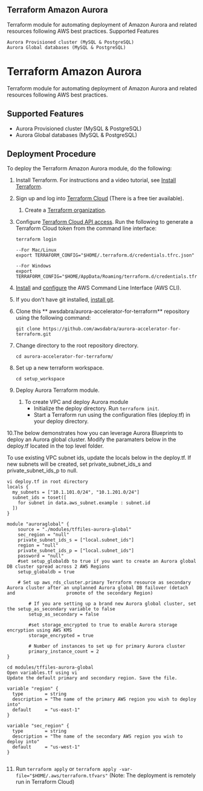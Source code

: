 ## Terraform Amazon Aurora

Terraform module for automating deployment of Amazon Aurora and related resources following AWS best practices.
Supported Features

    Aurora Provisioned cluster (MySQL & PostgreSQL)
    Aurora Global databases (MySQL & PostgreSQL)

# Terraform Amazon Aurora
Terraform module for automating deployment of Amazon Aurora and related resources following AWS best practices.

## Supported Features
- Aurora Provisioned cluster (MySQL & PostgreSQL)
- Aurora Global databases (MySQL & PostgreSQL)

## Deployment Procedure

To deploy the Terraform Amazon Aurora module, do the following:

1. Install Terraform. For instructions and a video tutorial, see [Install Terraform](https://learn.hashicorp.com/tutorials/terraform/install-cli).

2. Sign up and log into [Terraform Cloud](https://www.terraform.io/cloud) (There is a free tier available).
   1.  Create a [Terraform organization](https://www.terraform.io/docs/cloud/users-teams-organizations/organizations.html#creating-organizations).

3. Configure [Terraform Cloud API access](https://learn.hashicorp.com/tutorials/terraform/cloud-login). Run the following to generate a Terraform Cloud token from the command line interface:
   ```
   terraform login

   --For Mac/Linux
   export TERRAFORM_CONFIG="$HOME/.terraform.d/credentials.tfrc.json"

   --For Windows
   export TERRAFORM_CONFIG="$HOME/AppData/Roaming/terraform.d/credentials.tfrc.json"
   ```

4. [Install](https://docs.aws.amazon.com/cli/latest/userguide/install-cliv2.html) and [configure](https://docs.aws.amazon.com/cli/latest/userguide/cli-configure-quickstart.html) the AWS Command Line Interface (AWS CLI).

5. If you don't have git installed, [install git](https://git-scm.com/book/en/v2/Getting-Started-Installing-Git).

6. Clone this ** awsdabra/aurora-accelerator-for-terraform** repository using the following command:

   `git clone https://github.com/awsdabra/aurora-accelerator-for-terraform.git`

7. Change directory to the root repository directory.

   `cd aurora-accelerator-for-terraform/`

8. Set up a new terraform workspace.
   
   ```
   cd setup_workspace
   ```

9. Deploy Aurora Terraform module.
   1. To create VPC and deploy Aurora module
      - Initialize the deploy directory. Run `terraform init`.
      - Start a Terraform run using the configuration files (deploy.tf) in your deploy directory. 

10.The below demonstrates how you can leverage Aurora Blueprints to deploy an Aurora global cluster. Modify the paramaters below in the deploy.tf located in the top level folder. 

 To use existing VPC subnet ids, update the locals below in the deploy.tf. If new subnets will be created, set private_subnet_ids_s and private_subnet_ids_p to null.  


```hcl
vi deploy.tf in root directory 
locals {
  my_subnets = ["10.1.101.0/24", "10.1.201.0/24"]
  subnet_ids = toset([
    for subnet in data.aws_subnet.example : subnet.id
  ])
}

module "auroraglobal" {
	source = "./modules/tffiles-aurora-global" 
	sec_region = "null"
	private_subnet_ids_s = ["local.subnet_ids"]
	region = "null"
	private_subnet_ids_p = ["local.subnet_ids"]
	password = "null"
	#set setup_globaldb to true if you want to create an Aurora global DB cluster spread across 2 AWS Regions
	setup_globaldb = true

	# Set up aws_rds_cluster.primary Terraform resource as secondary Aurora cluster after an unplanned Aurora global DB failover (detach and                   promote of the secondary Region)

        # If you are setting up a brand new Aurora global cluster, set the setup_as_secondary variable to false
        setup_as_secondary = false

        #set storage_encrypted to true to enable Aurora storage encryption using AWS KMS
        storage_encrypted = true

        # Number of instances to set up for primary Aurora cluster
        primary_instance_count = 2
}
```

```hcl
cd modules/tffiles-aurora-global
Open variables.tf using vi 
Update the default primary and secondary region. Save the file.  

variable "region" {
  type        = string
  description = "The name of the primary AWS region you wish to deploy into"
  default     = "us-east-1"
}

variable "sec_region" {
  type        = string
  description = "The name of the secondary AWS region you wish to deploy into"
  default     = "us-west-1" 
}


```
      
11. Run `terraform apply`  or `terraform apply -var-file="$HOME/.aws/terraform.tfvars"` (Note: The deployment is remotely run in Terraform Cloud)




